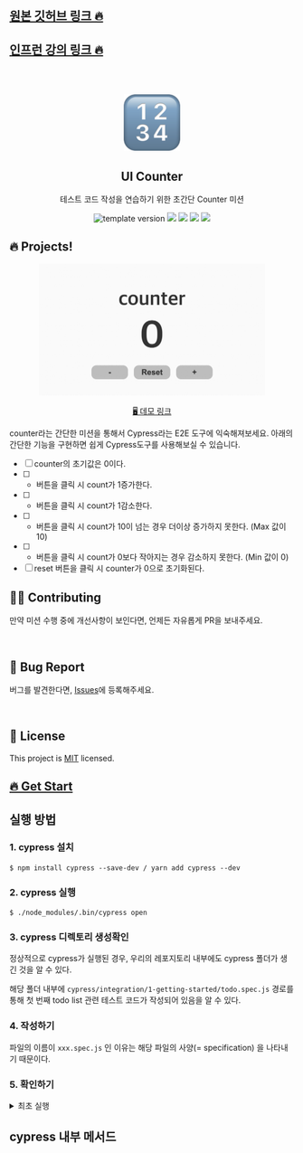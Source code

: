 ## [원본 깃허브 링크 🔥](https://github.com/blackcoffee-study/js-counter-test/tree/test/cypress)

## [인프런 강의 링크 🔥](https://www.inflearn.com/course/%EC%8B%B8%EC%9D%B4%ED%94%84%EB%A0%88%EC%8A%A4-%ED%85%8C%EC%8A%A4%ED%8A%B8/)

<br/>
<br/>

<p align="middle" >
  <img width="100;" src="src/images/counter_icon.png"/>
</p>
<h2 align="middle">UI Counter</h2>
<p align="middle">테스트 코드 작성을 연습하기 위한 초간단 Counter 미션</p>
<p align="middle">
  <img src="https://img.shields.io/badge/version-1.0.0-blue?style=flat-square" alt="template version"/>
  <img src="https://img.shields.io/badge/language-html-red.svg?style=flat-square"/>
  <img src="https://img.shields.io/badge/language-css-blue.svg?style=flat-square"/>
  <img src="https://img.shields.io/badge/language-js-yellow.svg?style=flat-square"/>
  <img src="https://img.shields.io/badge/license-MIT-brightgreen.svg?style=flat-square"/>
</p>

## 🔥 Projects!

<p align="middle">
  <img width="400" src="src/images/ui_counter.jpg">
</p>

<p align="middle">
  <a href="https://blackcoffee-study.github.io/js-counter-test/">🖥️ 데모 링크</a>
</p>

counter라는 간단한 미션을 통해서 Cypress라는 E2E 도구에 익숙해져보세요. 아래의 간단한 기능을 구현하면 쉽게 Cypress도구를 사용해보실 수 있습니다.

- [ ] counter의 초기값은 0이다.
- [ ] - 버튼을 클릭 시 count가 1증가한다.
- [ ] - 버튼을 클릭 시 count가 1감소한다.
- [ ] - 버튼을 클릭 시 count가 10이 넘는 경우 더이상 증가하지 못한다. (Max 값이 10)
- [ ] - 버튼을 클릭 시 count가 0보다 작아지는 경우 감소하지 못한다. (Min 값이 0)
- [ ] reset 버튼을 클릭 시 counter가 0으로 초기화된다.

## 👏🏼 Contributing

만약 미션 수행 중에 개선사항이 보인다면, 언제든 자유롭게 PR을 보내주세요.

<br>

## 🐞 Bug Report

버그를 발견한다면, [Issues](https://github.com/blackcoffee-study/js-counter-test/issues)에 등록해주세요.

<br>

## 📝 License

This project is [MIT](https://github.com/blackcoffee-study/js-counter-test/blob/main/LICENSE) licensed.

## [🔥 Get Start](https://docs.cypress.io/guides/getting-started/installing-cypress#Continuous-integration)

## 실행 방법

### 1. cypress 설치

```
$ npm install cypress --save-dev / yarn add cypress --dev
```

### 2. cypress 실행

```
$ ./node_modules/.bin/cypress open
```

### 3. cypress 디렉토리 생성확인

정상적으로 cypress가 실행된 경우, 우리의 레포지토리 내부에도 cypress 폴더가 생긴 것을 알 수 있다.

해당 폴더 내부에 `cypress/integration/1-getting-started/todo.spec.js` 경로를 통해 첫 번째 todo list 관련 테스트 코드가 작성되어 있음을 알 수 있다.

### 4. 작성하기

파일의 이름이 `xxx.spec.js` 인 이유는 해당 파일의 사양(= specification) 을 나타내기 때문이다.

### 5. 확인하기

<details>

<summary>최초 실행</summary>

<details>
<summary>최초 실행 코드</summary>

```js
describe("example counter app", () => {
  beforeEach(() => {
    cy.visit("http://127.0.0.1:5500/index.html");
  });

  it("최초의 카운터 값을 0으로 보여준다", () => {
    cy.get("#value").invoke("text").should("eq", "0");
  });
});

// describe: 어떤 어플리케이션인지 기술하는 부분
// beforeEach : 하나의 테스트 코드를 실행시키기 전에 매번 실행해주는 함수
// it : 테스트코드 작성

/** 메서드
 * visit : 방문할 주소의 url
 * get : 가져올 element node (querySelector)
 * invoke : 가져올 값
 * should : 가져올 값의 조건
 * click : 테스트 할 해당 객체 클릭
 * then: : invoke를 통해 가져올 값을 변수에 저장하기 위한 체이닝 단계
 */
```

</details>

<details>
<summary>counter 최종 시나리오 및 코드</summary>

- [x] counter의 초기값은 0이다.
- [x] - 버튼을 클릭 시 count가 1증가한다.
- [x] - 버튼을 클릭 시 count가 1감소한다.
- [x] - 버튼을 클릭 시 count가 10이 넘는 경우 더이상 증가하지 못한다. (Max 값이 10)
- [x] - 버튼을 클릭 시 count가 0보다 작아지는 경우 감소하지 못한다. (Min 값이 0)
- [x] reset 버튼을 클릭 시 counter가 0으로 초기화된다.

```js
describe("example counter app", () => {
  beforeEach(() => {
    cy.visit("http://127.0.0.1:5500/index.html");
  });

  it("counter의 초기값은 0이다.", () => {
    cy.get("#value").invoke("text").should("eq", "0");
  });

  it(" + 버튼을 클릭 시 count가 1증가한다.", () => {
    // 먼저 기존 값을 가져오고,
    // + 버튼을 클릭한 다음에
    // 변화된 값이 기존값 + 1인지 체크
    cy.get("#value")
      .invoke("text")
      .then((value) => {
        const preValue = Number(value);
        cy.get(".increase-btn").click();
        cy.get("#value")
          .invoke("text")
          .should("eq", String(preValue + 1));
      });
  });

  it(" - 버튼을 클릭 시 count가 1감소한다.", () => {
    // + 버튼을 클릭해서 값을 1로 만든다.
    // 먼저 기존 값을 가져오고,
    // - 버튼을 클릭한 다음에
    // 변화된 값이 기존값 -1인지 체크

    // min 값이 0 이므로, + 버튼을 먼저 클릭한 이후 실행되도록 만든다

    cy.get(".increase-btn").click();
    cy.get("#value")
      .invoke("text")
      .then((value) => {
        const preValue = Number(value);
        cy.get(".decrease-btn").click();
        cy.get("#value")
          .invoke("text")
          .should("eq", String(preValue - 1));
      });
  });

  it(" + 버튼을 클릭 시 count가 10이 넘는 경우 더이상 증가하지 못한다. (Max 값이 10)", () => {
    for (let i = 0; i < 11; i++) {
      cy.get(".increase-btn").click();
    }
    cy.get("#value").invoke("text").should("eq", "10");
  });

  it(" - 버튼을 클릭 시 count가 0보다 작아지는 경우 감소하지 못한다. (Min 값이 0)", () => {
    cy.get(".decrease-btn").click();
    cy.get("#value").invoke("text").should("eq", "0");
  });

  it("reset 버튼을 클릭 시 counter가 0으로 초기화된다.", () => {
    cy.get(".increase-btn").click();
    cy.get(".reset-btn").click();
    cy.get("#value").invoke("text").should("eq", "0");
  });
});

// describe: 어떤 어플리케이션인지 기술하는 부분
// beforeEach : 하나의 테스트 코드를 실행시키기 전에 매번 실행해주는 함수
// it : 테스트코드 작성

/** 메서드
 * visit : 방문할 주소의 url
 * get : 가져올 element node (querySelector)
 * invoke : 가져올 값
 * should : 가져올 값의 조건
 * click : 테스트 할 해당 객체 클릭
 * then: : invoke를 통해 가져올 값을 변수에 저장하기 위한 체이닝 단계
 */
```

</details>

<br/>
<img  src="images/cy1.PNG" alt="cy_1"/>

</details>

## cypress 내부 메서드
